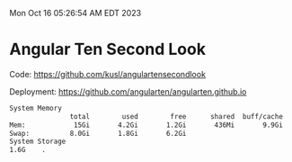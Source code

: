 Mon Oct 16 05:26:54 AM EDT 2023

# Angular Ten Second Look

Code: https://github.com/kusl/angulartensecondlook

Deployment: https://github.com/angularten/angularten.github.io

```bash
System Memory
               total        used        free      shared  buff/cache   available
Mem:            15Gi       4.2Gi       1.2Gi       436Mi       9.9Gi        10Gi
Swap:          8.0Gi       1.8Gi       6.2Gi
System Storage
1.6G	.
```

